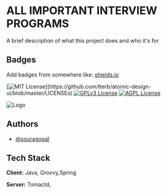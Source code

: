 
# ALL IMPORTANT INTERVIEW PROGRAMS

A brief description of what this project does and who it's for


## Badges

Add badges from somewhere like: [shields.io](https://shields.io/)

[![MIT License](https://img.shields.io/apm/l/atomic-design-ui.svg?)](https://github.com/tterb/atomic-design-ui/blob/master/LICENSEs)
[![GPLv3 License](https://img.shields.io/badge/License-GPL%20v3-yellow.svg)](https://opensource.org/licenses/)
[![AGPL License](https://img.shields.io/badge/license-AGPL-blue.svg)](http://www.gnu.org/licenses/agpl-3.0)

  
![Logo](https://dev-to-uploads.s3.amazonaws.com/uploads/articles/th5xamgrr6se0x5ro4g6.png)

    
## Authors

- [@souragopal](https://www.github.com/octokatherine)

  
## Tech Stack

**Client:** Java, Grovvy,Spring

**Server:** Tomactd, 

  
